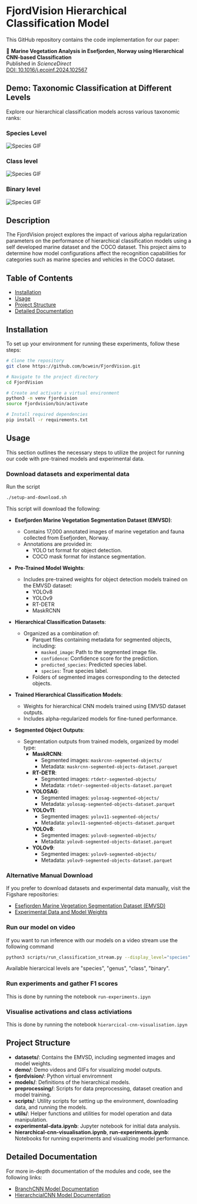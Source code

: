 # FjordVision Hierarchical Classification Model

This GitHub repository contains the code implementation for our paper:

📄 **Marine Vegetation Analysis in Esefjorden, Norway using Hierarchical CNN-based Classification**  
Published in *ScienceDirect*  
[DOI: 10.1016/j.ecoinf.2024.102567](https://www.sciencedirect.com/science/article/pii/S1574954124005089)

## Demo: Taxonomic Classification at Different Levels

Explore our hierarchical classification models across various taxonomic ranks:

### Species Level
![Species GIF](demo/output-species.gif)

### Class level
![Species GIF](demo/output-class.gif)

### Binary level
![Species GIF](demo/output-binary.gif)

## Description
The FjordVision project explores the impact of various alpha regularization parameters on the performance of hierarchical classification models using a self developed marine dataset and the COCO dataset. This project aims to determine how model configurations affect the recognition capabilities for categories such as marine species and vehicles in the COCO dataset.

## Table of Contents
- [Installation](#installation)
- [Usage](#usage)
- [Project Structure](#project-structure)
- [Detailed Documentation](#detailed-documentation)

## Installation
To set up your environment for running these experiments, follow these steps:
```bash
# Clone the repository
git clone https://github.com/bcwein/FjordVision.git

# Navigate to the project directory
cd FjordVision

# Create and activate a virtual environment
python3 -m venv fjordvision
source fjordvision/bin/activate

# Install required dependencies
pip install -r requirements.txt
```

## Usage

This section outlines the necessary steps to utilize the project for running our code with pre-trained models and experimental data.

### Download datasets and experimental data

Run the script

```bash
./setup-and-download.sh
```
This script will download the following:

- **Esefjorden Marine Vegetation Segmentation Dataset (EMVSD)**:
    - Contains 17,000 annotated images of marine vegetation and fauna collected from Esefjorden, Norway.
    - Annotations are provided in:
        - YOLO txt format for object detection.
        - COCO mask format for instance segmentation.

- **Pre-Trained Model Weights**:
    - Includes pre-trained weights for object detection models trained on the EMVSD dataset:
        - YOLOv8
        - YOLOv9
        - RT-DETR
        - MaskRCNN

- **Hierarchical Classification Datasets**:
    - Organized as a combination of:
        - Parquet files containing metadata for segmented objects, including:
            - `masked_image`: Path to the segmented image file.
            - `confidence`: Confidence score for the prediction.
            - `predicted_species`: Predicted species label.
            - `species`: True species label.
        - Folders of segmented images corresponding to the detected objects.

- **Trained Hierarchical Classification Models**:
    - Weights for hierarchical CNN models trained using EMVSD dataset outputs.
    - Includes alpha-regularized models for fine-tuned performance.

- **Segmented Object Outputs**:
    - Segmentation outputs from trained models, organized by model type:
        - **MaskRCNN**:
            - Segmented images: `maskrcnn-segmented-objects/`
            - Metadata: `maskrcnn-segmented-objects-dataset.parquet`
        - **RT-DETR**:
            - Segmented images: `rtdetr-segmented-objects/`
            - Metadata: `rtdetr-segmented-objects-dataset.parquet`
        - **YOLOSAG**:
            - Segmented images: `yolosag-segmented-objects/`
            - Metadata: `yolosag-segmented-objects-dataset.parquet`
        - **YOLOv11**:
            - Segmented images: `yolov11-segmented-objects/`
            - Metadata: `yolov11-segmented-objects-dataset.parquet`
        - **YOLOv8**:
            - Segmented images: `yolov8-segmented-objects/`
            - Metadata: `yolov8-segmented-objects-dataset.parquet`
        - **YOLOv9**:
            - Segmented images: `yolov9-segmented-objects/`
            - Metadata: `yolov9-segmented-objects-dataset.parquet`

### Alternative Manual Download

If you prefer to download datasets and experimental data manually, visit the Figshare repositories:
- [Esefjorden Marine Vegetation Segmentation Dataset (EMVSD)](https://doi.org/10.6084/m9.figshare.24072606.v4)
- [Experimental Data and Model Weights](https://doi.org/10.6084/m9.figshare.25688718.v3)


### Run our model on video

If you want to run inference with our models on a video stream use the following
command

```bash
python3 scripts/run_classification_stream.py --display_level="species" --output_path="demo/output-species.mp4"
```

Available hierarcical levels are "species", "genus", "class", "binary".

### Run experiments and gather F1 scores

This is done by running the notebook `run-experiments.ipyn`

### Visualise activations and class activiations

This is done by running the notebook `hierarcical-cnn-visualisation.ipyn`

## Project Structure

- **datasets/**: Contains the EMVSD, including segmented images and model weights.
- **demo/**: Demo videos and GIFs for visualizing model outputs.
- **fjordvision/**: Python virtual enviromnent
- **models/**: Definitions of the hierarchical models.
- **preprocessing/**: Scripts for data preprocessing, dataset creation and model training.
- **scripts/**: Utility scripts for setting up the environment, downloading data, and running the models.
- **utils/**: Helper functions and utilities for model operation and data manipulation.
- **experimental-data.ipynb**: Jupyter notebook for initial data analysis.
- **hierarchical-cnn-visualisation.ipynb**, **run-experiments.ipynb**: Notebooks for running experiments and visualizing model performance.

## Detailed Documentation

For more in-depth documentation of the modules and code, see the following links:
- [BranchCNN Model Documentation](docs/branch_cnn.md)
- [HierarchcialCNN Model Documentation](docs/hierarcical_cnn.md)

